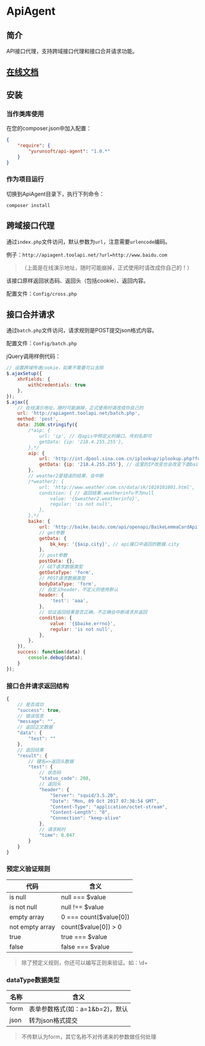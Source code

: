 # ApiAgent

## 简介

API接口代理，支持跨域接口代理和接口合并请求功能。

## [在线文档](http://doc.yurunsoft.com/YurunHttp "在线文档")

## 安装

### 当作类库使用

在您的composer.json中加入配置：

```json
{
    "require": {
        "yurunsoft/api-agent": "1.0.*"
    }
}
```

### 作为项目运行

切换到ApiAgent目录下，执行下列命令：

```
composer install
```

## 跨域接口代理

通过`index.php`文件访问，默认参数为`url`，注意需要`urlencode`编码。

例子：`http://apiagent.toolapi.net/?url=http://www.baidu.com`

> （上面是在线演示地址，随时可能崩掉，正式使用时请改成你自己的！）

该接口原样返回状态码、返回头（包括cookie）、返回内容。

配置文件：`Config/cross.php`

## 接口合并请求

通过`batch.php`文件访问，请求规则是POST提交json格式内容。

配置文件：`Config/batch.php`

jQuery调用样例代码：

~~~js
// 设置跨域传递cookie，如果不需要可以去除
$.ajaxSetup({
	xhrFields: {
		withCredentials: true
	},
});
$.ajax({
	// 在线演示地址，随时可能崩掉，正式使用时请改成你自己的
	url: 'http://apiagent.toolapi.net/batch.php',
	method: 'post',
	data: JSON.stringify({
		/*aip: {
			url: 'ip', // 在apis中预定义的接口，传别名即可
			getData: {ip: '218.4.255.255'},
		},*/
		aip: {
			url: 'http://int.dpool.sina.com.cn/iplookup/iplookup.php?format=json',
			getData: {ip: '218.4.255.255'}, // 这里的IP改变也会改变下面baike的结果哦
		},
		// weather2是错误的结果，会中断
		/*weather2: {
			url: 'http://www.weather.com.cn/data/sk/1010101001.html',
			condition: { // 返回结果.weatherinfo不为null
				value: '{$weather2.weatherinfo}',
				regular: 'is not null',
			},
		},*/
		baike: {
			url: 'http://baike.baidu.com/api/openapi/BaikeLemmaCardApi?scope=103&format=json&appid=379020&bk_length=600',
			// get参数
			getData: {
				bk_key: '{$aip.city}', // api接口中返回的数据.city
			},
			// post参数
			postData: {},
			// GET请求数据类型
			getDataType: 'form',
			// POST请求数据类型
			bodyDataType: 'form',
			// 自定义header，不定义则使用默认
			header: {
				'test': 'aaa',
			},
			// 验证返回结果是否正确，不正确会中断请求并返回
			condition: {
				value: '{$baike.errno}',
				regular: 'is not null',
			},
		},
	}),
	success: function(data)	{
		console.debug(data);
	}
});
~~~

### 接口合并请求返回结构

```js
{
	// 是否成功
    "success": true,
	// 错误信息
    "message": "",
	// 返回正文数据
    "data": {
        "test": ""
    },
	// 返回结果
    "result": {
		// 键名=>返回头数据
        "test": {
			// 状态码
            "status_code": 208,
			// 返回头
            "header": {
                "Server": "squid/3.5.20",
                "Date": "Mon, 09 Oct 2017 07:38:54 GMT",
                "Content-Type": "application/octet-stream",
                "Content-Length": "0",
                "Connection": "keep-alive"
            },
			// 请求耗时
            "time": 0.047
        }
    }
}
```

### 预定义验证规则

| 代码 | 含义 |
| --- | --- |
| is null | null === $value |
| is not null | null !== $value |
| empty array | 0 === count($value[0]) |
| not empty array | count($value[0]) > 0 |
| true | true === $value |
| false | false === $value |

> 除了预定义规则，你还可以编写正则来验证。如：\d+

### dataType数据类型

| 名称 | 含义 |
| --- | --- |
| form | 表单参数格式(如：a=1&b=2)，默认 |
| json | 转为json格式提交 |
> 不传默认为form，其它名称不对传递来的参数做任何处理